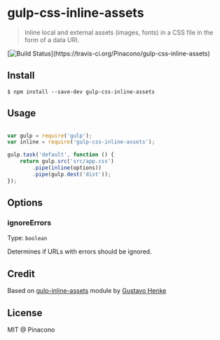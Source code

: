 # gulp-css-inline-assets
> Inline local and external assets (images, fonts) in a CSS file in the form of a data URI.

[![Build Status](https://travis-ci.org/Pinacono/gulp-css-inline-assets.svg?branch=master")](https://travis-ci.org/Pinacono/gulp-css-inline-assets)

## Install
```shell
$ npm install --save-dev gulp-css-inline-assets
```

## Usage

```js
```

```javascript
var gulp = require('gulp');
var inline = require('gulp-css-inline-assets');

gulp.task('default', function () {
    return gulp.src('src/app.css')
        .pipe(inline(options))
        .pipe(gulp.dest('dist'));
});
```

## Options

### ignoreErrors
Type: `boolean`

Determines if URLs with errors should be ignored.

## Credit
Based on [gulp-inline-assets](https://github.com/gustavohenke/gulp-inline-assets) module by [Gustavo Henke](https://github.com/gustavohenke) 

## License
MIT @ Pinacono